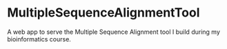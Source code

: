 # MultipleSequenceAlignmentTool
A web app to serve the Multiple Sequence Alignment tool I build during my bioinformatics course.
